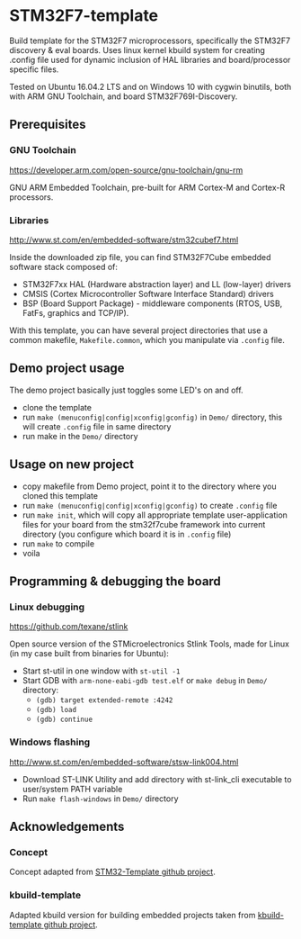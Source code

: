 # STM32F7-template

Build template for the STM32F7 microprocessors, specifically the STM32F7 discovery & eval boards. Uses linux kernel kbuild system for creating .config file used for dynamic inclusion of HAL libraries and board/processor specific files. 

Tested on Ubuntu 16.04.2 LTS and on Windows 10 with cygwin binutils, both with ARM GNU Toolchain, and board STM32F769I-Discovery.

## Prerequisites

### GNU Toolchain

https://developer.arm.com/open-source/gnu-toolchain/gnu-rm

GNU ARM Embedded Toolchain, pre-built for ARM Cortex-M and Cortex-R processors.

### Libraries

http://www.st.com/en/embedded-software/stm32cubef7.html

Inside the downloaded zip file, you can find STM32F7Cube embedded software stack composed of:

  - STM32F7xx HAL (Hardware abstraction layer) and LL (low-layer) drivers
  - CMSIS (Cortex Microcontroller Software Interface Standard) drivers
  - BSP (Board Support Package) - middleware components (RTOS, USB, FatFs, graphics and TCP/IP).

With this template, you can have several project directories that use a common makefile, `Makefile.common`, which you manipulate via `.config` file.

## Demo project usage

The demo project basically just toggles some LED's on and off.

  - clone the template
  - run `make (menuconfig|config|xconfig|gconfig)` in `Demo/` directory, this will create `.config` file in same directory
  - run make in the `Demo/` directory

## Usage on new project

  - copy makefile from Demo project, point it to the directory where you cloned this template
  - run `make (menuconfig|config|xconfig|gconfig)` to create `.config` file
  - run `make init`, which will copy all appropriate template user-application files for your board from the stm32f7cube framework into current directory (you configure which board it is in `.config` file)
  - run `make` to compile
  - voila

## Programming & debugging the board

### Linux debugging
https://github.com/texane/stlink

Open source version of the STMicroelectronics Stlink Tools, made for Linux (in my case built from binaries for Ubuntu):

  - Start st-util in one window with `st-util -1`
  - Start GDB with `arm-none-eabi-gdb test.elf` or `make debug` in `Demo/` directory:
      - `(gdb) target extended-remote :4242`
      - `(gdb) load`
      - `(gdb) continue`
      
### Windows flashing
http://www.st.com/en/embedded-software/stsw-link004.html

  - Download ST-LINK Utility and add directory with st-link_cli executable to user/system PATH variable
  - Run `make flash-windows` in `Demo/` directory

## Acknowledgements

### Concept

Concept adapted from [STM32-Template github project](https://github.com/geoffreymbrown/STM32-Template).

### kbuild-template

Adapted kbuild version for building embedded projects taken from [kbuild-template github project](https://github.com/embedded-it/kbuild-template.git
).
